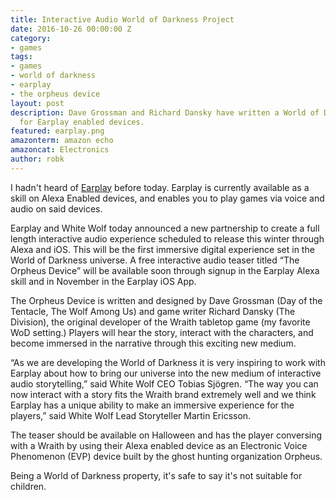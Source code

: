 ```yaml
---
title: Interactive Audio World of Darkness Project
date: 2016-10-26 00:00:00 Z
category:
- games
tags:
- games
- world of darkness
- earplay
- the orpheus device
layout: post
description: Dave Grossman and Richard Dansky have written a World of Darkness game
  for Earplay enabled devices.
featured: earplay.png
amazonterm: amazon echo
amazoncat: Electronics
author: robk
---
```


I hadn't heard of [Earplay](http://ear-play.com) before today. Earplay is currently available as a skill on Alexa Enabled devices, and enables you to play games via voice and audio on said devices.

Earplay and White Wolf today announced a new partnership to create a full length interactive audio experience scheduled to release this winter through Alexa and iOS. This will be the first immersive digital experience set in the World of Darkness universe. A free interactive audio teaser titled “The Orpheus Device” will be available soon through signup in the Earplay Alexa skill and in November in the Earplay iOS App.

The Orpheus Device is written and designed by Dave Grossman (Day of the Tentacle, The Wolf Among Us) and game writer Richard Dansky (The Division), the original developer of the Wraith tabletop game (my favorite WoD setting.) Players will hear the story, interact with the characters, and become immersed in the narrative through this exciting new medium.

“As we are developing the World of Darkness it is very inspiring to work with Earplay about how to bring our universe into the new medium of interactive audio storytelling,” said White Wolf CEO Tobias Sjögren. “The way you can now interact with a story fits the Wraith brand extremely well and we think Earplay has a unique ability to make an immersive experience for the players,” said White Wolf Lead Storyteller Martin Ericsson.

The teaser should be available on Halloween and has the player conversing with a Wraith by using their Alexa enabled device as an Electronic Voice Phenomenon (EVP) device built by the ghost hunting organization Orpheus.

Being a World of Darkness property, it's safe to say it's not suitable for children.
